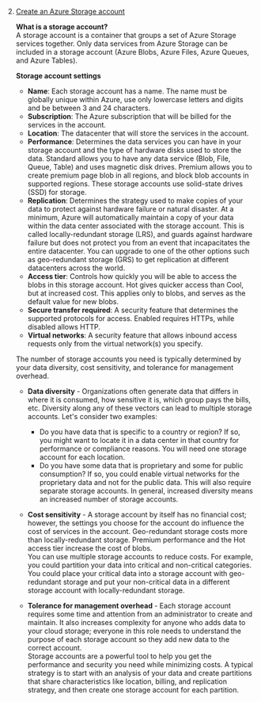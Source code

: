 2. [Create an Azure Storage account](https://docs.microsoft.com/en-us/learn/modules/create-azure-storage-account/)

    **What is a storage account?**<br/>
    A storage account is a container that groups a set of Azure Storage services together. Only data services from Azure Storage can be included in a storage account (Azure Blobs, Azure Files, Azure Queues, and Azure Tables).<br/>
    
    **Storage account settings**
    - **Name**: Each storage account has a name. The name must be globally unique within Azure, use only lowercase letters and digits and be between 3 and 24 characters.
    - **Subscription**: The Azure subscription that will be billed for the services in the account.
    - **Location**: The datacenter that will store the services in the account.
    - **Performance**: Determines the data services you can have in your storage account and the type of hardware disks used to store the data. Standard allows you to have any data service (Blob, File, Queue, Table) and uses magnetic disk drives. Premium allows you to create premium page blob in all regions, and block blob accounts in supported regions. These storage accounts use solid-state drives (SSD) for storage.
    - **Replication**: Determines the strategy used to make copies of your data to protect against hardware failure or natural disaster. At a minimum, Azure will automatically maintain a copy of your data within the data center associated with the storage account. This is called locally-redundant storage (LRS), and guards against hardware failure but does not protect you from an event that incapacitates the entire datacenter. You can upgrade to one of the other options such as geo-redundant storage (GRS) to get replication at different datacenters across the world.
    - **Access tier**: Controls how quickly you will be able to access the blobs in this storage account. Hot gives quicker access than Cool, but at increased cost. This applies only to blobs, and serves as the default value for new blobs.
    - **Secure transfer required**: A security feature that determines the supported protocols for access. Enabled requires HTTPs, while disabled allows HTTP.
    - **Virtual networks**: A security feature that allows inbound access requests only from the virtual network(s) you specify.
    
    The number of storage accounts you need is typically determined by your data diversity, cost sensitivity, and tolerance for management overhead.
    - **Data diversity** - Organizations often generate data that differs in where it is consumed, how sensitive it is, which group pays the bills, etc. Diversity along any of these vectors can lead to multiple storage accounts. Let's consider two examples:<br/>
      - Do you have data that is specific to a country or region? If so, you might want to locate it in a data center in that country for performance or compliance reasons. You will need one storage account for each location.<br/>
      - Do you have some data that is proprietary and some for public consumption? If so, you could enable virtual networks for the proprietary data and not for the public data. This will also require separate storage accounts.
    In general, increased diversity means an increased number of storage accounts.
    
    - **Cost sensitivity** - A storage account by itself has no financial cost; however, the settings you choose for the account do influence the cost of services in the account. Geo-redundant storage costs more than locally-redundant storage. Premium performance and the Hot access tier increase the cost of blobs.<br/>
    You can use multiple storage accounts to reduce costs. For example, you could partition your data into critical and non-critical categories. You could place your critical data into a storage account with geo-redundant storage and put your non-critical data in a different storage account with locally-redundant storage.
    
    - **Tolerance for management overhead** - Each storage account requires some time and attention from an administrator to create and maintain. It also increases complexity for anyone who adds data to your cloud storage; everyone in this role needs to understand the purpose of each storage account so they add new data to the correct account.<br/>
    Storage accounts are a powerful tool to help you get the performance and security you need while minimizing costs. A typical strategy is to start with an analysis of your data and create partitions that share characteristics like location, billing, and replication strategy, and then create one storage account for each partition.
    
    
